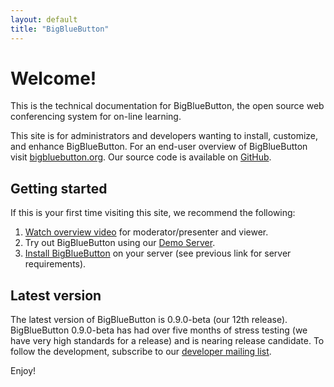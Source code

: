 ```yaml
---
layout: default
title: "BigBlueButton"
---
```


# Welcome!

This is the technical documentation for BigBlueButton, the open source web conferencing system for on-line learning.

This site is for administrators and developers wanting to install, customize, and enhance BigBlueButton. For an end-user overview of BigBlueButton visit [bigbluebutton.org](http://bigbluebutton.org). Our source code is available on [GitHub](http://github.com/bigbluebutton/bigbluebutton).

## Getting started

If this is your first time visiting this site, we recommend the following:

  1. [Watch overview video](http://bigbluebutton.org/videos) for moderator/presenter and viewer.
  2. Try out BigBlueButton using our [Demo Server](http://demo.bigbluebutton.org/).
  1. [Install BigBlueButton](/install/install.html) on your server (see previous link for server requirements).

## Latest version

The latest version of BigBlueButton is 0.9.0-beta (our 12th release).  BigBlueButton 0.9.0-beta has had over five months of stress testing (we have very high standards for a release) and is nearing release candidate.  To follow the development, subscribe to our [developer mailing list](https://groups.google.com/forum/#!forum/bigbluebutton-dev).

Enjoy!
